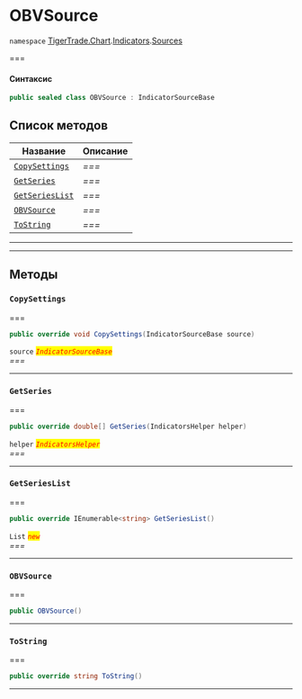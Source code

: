# OBVSource

`namespace` [TigerTrade.Chart](../../../../).[Indicators](../).[Sources](./)

\===

#### Синтаксис

```csharp
public sealed class OBVSource : IndicatorSourceBase
```

## Список методов

| Название                                                | Описание |
| ------------------------------------------------------- | -------- |
| [`CopySettings`](obvsource.cs.md#method-copysettings)   | _===_    |
| [`GetSeries`](obvsource.cs.md#method-getseries)         | _===_    |
| [`GetSeriesList`](obvsource.cs.md#method-getserieslist) | _===_    |
| [`OBVSource`](obvsource.cs.md#method-obvsource)         | _===_    |
| [`ToString`](obvsource.cs.md#method-tostring)           | _===_    |

***

***

## Методы

### `CopySettings` <a href="#method-copysettings" id="method-copysettings"></a>

\===

```csharp
public override void CopySettings(IndicatorSourceBase source)
```

`source` _<mark style="color:red;">`IndicatorSourceBase`</mark>_\
_===_

***

### `GetSeries` <a href="#method-getseries" id="method-getseries"></a>

\===

```csharp
public override double[] GetSeries(IndicatorsHelper helper)
```

`helper` _<mark style="color:red;">`IndicatorsHelper`</mark>_\
_===_

***

### `GetSeriesList` <a href="#method-getserieslist" id="method-getserieslist"></a>

\===

```csharp
public override IEnumerable<string> GetSeriesList()
```

`List` _<mark style="color:red;">`new`</mark>_\
_===_

***

### `OBVSource` <a href="#method-obvsource" id="method-obvsource"></a>

\===

```csharp
public OBVSource()
```

***

### `ToString` <a href="#method-tostring" id="method-tostring"></a>

\===

```csharp
public override string ToString()
```

***
